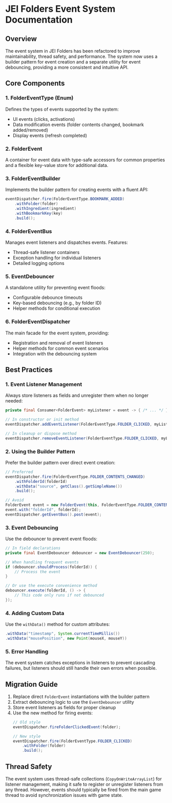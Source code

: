 # JEI Folders Event System Documentation

## Overview

The event system in JEI Folders has been refactored to improve maintainability, thread safety, and performance. The system now uses a builder pattern for event creation and a separate utility for event debouncing, providing a more consistent and intuitive API.

## Core Components

### 1. FolderEventType (Enum)
Defines the types of events supported by the system:
- UI events (clicks, activations)
- Data modification events (folder contents changed, bookmark added/removed)
- Display events (refresh completed)

### 2. FolderEvent
A container for event data with type-safe accessors for common properties and a flexible key-value store for additional data.

### 3. FolderEventBuilder
Implements the builder pattern for creating events with a fluent API:

```java
eventDispatcher.fire(FolderEventType.BOOKMARK_ADDED)
    .withFolder(folder)
    .withIngredient(ingredient)
    .withBookmarkKey(key)
    .build();
```

### 4. FolderEventBus
Manages event listeners and dispatches events. Features:
- Thread-safe listener containers
- Exception handling for individual listeners
- Detailed logging options

### 5. EventDebouncer
A standalone utility for preventing event floods:
- Configurable debounce timeouts
- Key-based debouncing (e.g., by folder ID)
- Helper methods for conditional execution

### 6. FolderEventDispatcher
The main facade for the event system, providing:
- Registration and removal of event listeners
- Helper methods for common event scenarios
- Integration with the debouncing system

## Best Practices

### 1. Event Listener Management

Always store listeners as fields and unregister them when no longer needed:

```java
private final Consumer<FolderEvent> myListener = event -> { /* ... */ };

// In constructor or init method
eventDispatcher.addEventListener(FolderEventType.FOLDER_CLICKED, myListener);

// In cleanup or dispose method
eventDispatcher.removeEventListener(FolderEventType.FOLDER_CLICKED, myListener);
```

### 2. Using the Builder Pattern

Prefer the builder pattern over direct event creation:

```java
// Preferred
eventDispatcher.fire(FolderEventType.FOLDER_CONTENTS_CHANGED)
    .withFolderId(folderId)
    .withData("source", getClass().getSimpleName())
    .build();

// Avoid
FolderEvent event = new FolderEvent(this, FolderEventType.FOLDER_CONTENTS_CHANGED);
event.with("folderId", folderId);
eventDispatcher.getEventBus().post(event);
```

### 3. Event Debouncing

Use the debouncer to prevent event floods:

```java
// In field declarations
private final EventDebouncer debouncer = new EventDebouncer(250);

// When handling frequent events
if (debouncer.shouldProcess(folderId)) {
    // Process the event
}

// Or use the execute convenience method
debouncer.execute(folderId, () -> {
    // This code only runs if not debounced
});
```

### 4. Adding Custom Data

Use the `withData()` method for custom attributes:

```java
.withData("timestamp", System.currentTimeMillis())
.withData("mousePosition", new Point(mouseX, mouseY))
```

### 5. Error Handling

The event system catches exceptions in listeners to prevent cascading failures, but listeners should still handle their own errors when possible.

## Migration Guide

1. Replace direct `FolderEvent` instantiations with the builder pattern
2. Extract debouncing logic to use the `EventDebouncer` utility
3. Store event listeners as fields for proper cleanup
4. Use the new method for firing events:
   ```java
   // Old style
   eventDispatcher.fireFolderClickedEvent(folder);
   
   // New style
   eventDispatcher.fire(FolderEventType.FOLDER_CLICKED)
       .withFolder(folder)
       .build();
   ```

## Thread Safety

The event system uses thread-safe collections (`CopyOnWriteArrayList`) for listener management, making it safe to register or unregister listeners from any thread. However, events should typically be fired from the main game thread to avoid synchronization issues with game state.